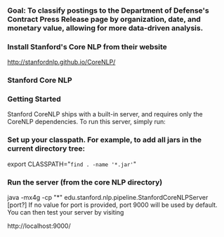 ### Goal: To classify postings to the Department of Defense's Contract Press Release page by organization, date, and monetary value, allowing for more data-driven analysis.

### Install Stanford's Core NLP from their website
http://stanfordnlp.github.io/CoreNLP/

### Stanford Core NLP
### Getting Started
Stanford CoreNLP ships with a built-in server, and requires only the CoreNLP dependencies. To run this server, simply run:

### Set up your classpath. For example, to add all jars in the current directory tree:
export CLASSPATH="`find . -name '*.jar'`"

### Run the server (from the core NLP directory)
java -mx4g -cp "*" edu.stanford.nlp.pipeline.StanfordCoreNLPServer [port?]
If no value for port is provided, port 9000 will be used by default. You can then test your server by visiting

http://localhost:9000/

